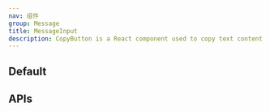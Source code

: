 ```yaml
---
nav: 组件
group: Message
title: MessageInput
description: CopyButton is a React component used to copy text content to the clipboard. It provides a button with a copy icon that, when clicked, copies the specified content to the user's clipboard. It also displays a tooltip indicating whether the copy action was successful or not.
---
```


## Default

<code src="./demos/index.tsx" center></code>

## APIs

<API></API>
